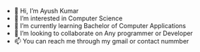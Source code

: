 - 👋 Hi, I’m Ayush Kumar
- 👀 I’m interested in Computer Science
- 🌱 I’m currently learning Bachelor of Computer Applications
- 💞️ I’m looking to collaborate on Any programmer or Developer
- 📫 You can reach me through my gmail or contact nummber

<!---
i-m-ayush/i-m-ayush is a ✨ special ✨ repository because its `README.md` (this file) appears on your GitHub profile.
You can click the Preview link to take a look at your changes.
--->
